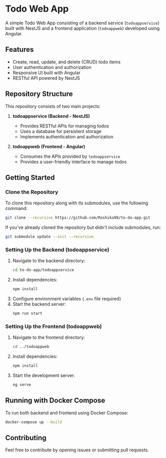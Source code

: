 # Todo Web App

A simple Todo Web App consisting of a backend service (`todoappservice`) built with NestJS and a frontend application (`todoappweb`) developed using Angular.

## Features

- Create, read, update, and delete (CRUD) todo items
- User authentication and authorization
- Responsive UI built with Angular
- RESTful API powered by NestJS

## Repository Structure

This repository consists of two main projects:

1. **todoappservice (Backend - NestJS)**
   - Provides RESTful APIs for managing todos
   - Uses a database for persistent storage
   - Implements authentication and authorization

2. **todoappweb (Frontend - Angular)**
   - Consumes the APIs provided by `todoappservice`
   - Provides a user-friendly interface to manage todos

## Getting Started

### Clone the Repository

To clone this repository along with its submodules, use the following command:

```sh
git clone --recursive https://github.com/Roshika98/to-do-app.git
```

If you've already cloned the repository but didn't include submodules, run:

```sh
git submodule update --init --recursive
```

### Setting Up the Backend (todoappservice)

1. Navigate to the backend directory:
   ```sh
   cd to-do-app/todoappservice
   ```
2. Install dependencies:
   ```sh
   npm install
   ```
3. Configure environment variables (`.env` file required)
4. Start the backend server:
   ```sh
   npm run start
   ```

### Setting Up the Frontend (todoappweb)

1. Navigate to the frontend directory:
   ```sh
   cd ../todoappweb
   ```
2. Install dependencies:
   ```sh
   npm install
   ```
3. Start the development server:
   ```sh
   ng serve
   ```

## Running with Docker Compose

To run both backend and frontend using Docker Compose:

```sh
docker-compose up --build
```

## Contributing

Feel free to contribute by opening issues or submitting pull requests.


